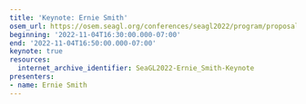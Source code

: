 ```yaml
---
title: 'Keynote: Ernie Smith'
osem_url: https://osem.seagl.org/conferences/seagl2022/program/proposals/920
beginning: '2022-11-04T16:30:00.000-07:00'
end: '2022-11-04T16:50:00.000-07:00'
keynote: true
resources:
  internet_archive_identifier: SeaGL2022-Ernie_Smith-Keynote
presenters:
- name: Ernie Smith
---
```

